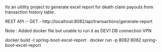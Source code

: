  Its an uitility project to generate excel report for death claim payouts from transaction history table.

REST API :- GET -  http://localhost:8082/api/transactions/generate-report

Note :
Added docker file but unable to run it as DEV1 DB connection VPN

docker build -t spring-boot-excel-report .
docker run -p 8082:8082 spring-boot-excel-report
